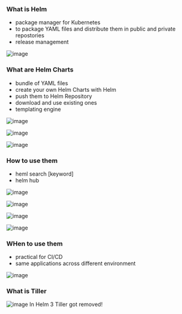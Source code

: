 ### What is Helm
- package manager for Kubernetes
- to package YAML files and distribute them in public and private repostories
- release management

![image](https://user-images.githubusercontent.com/35073431/206939248-289864c2-8b22-4870-9ef5-0ca8dac2c37a.png)

### What are Helm Charts
- bundle of YAML files
- create your own Helm Charts with Helm
- push them to Helm Repository
- download and use existing ones
- templating engine

![image](https://user-images.githubusercontent.com/35073431/206938585-73b4cd34-bc5d-484d-ab05-6f76827dd0ba.png)

![image](https://user-images.githubusercontent.com/35073431/206938633-426ffd91-71fd-42fb-bb53-a25953fae5ef.png)

![image](https://user-images.githubusercontent.com/35073431/206938872-ddb92811-148e-42a4-9f7c-7dacd65fc1a6.png)


### How to use them
- heml search [keyword]
- helm hub

![image](https://user-images.githubusercontent.com/35073431/206938483-63062b2a-e23d-4265-b177-bd812ed3065c.png)

![image](https://user-images.githubusercontent.com/35073431/206938976-775c9b60-17e9-4090-8b0b-f6db4ed977d6.png)

![image](https://user-images.githubusercontent.com/35073431/206938994-1ab00cf8-45ae-472c-a14c-f1174a156712.png)

![image](https://user-images.githubusercontent.com/35073431/206939028-5973ad3e-5394-454f-b3be-649362c360f7.png)


### WHen to use them
- practical for CI/CD
- same applications across different environment

![image](https://user-images.githubusercontent.com/35073431/206938780-061e8870-bedc-40a4-9b21-da1918773028.png)

### What is Tiller

![image](https://user-images.githubusercontent.com/35073431/206939189-950085db-c5cd-40ae-8bed-4b4e172cbe03.png)
In Helm 3 Tiller got removed!
